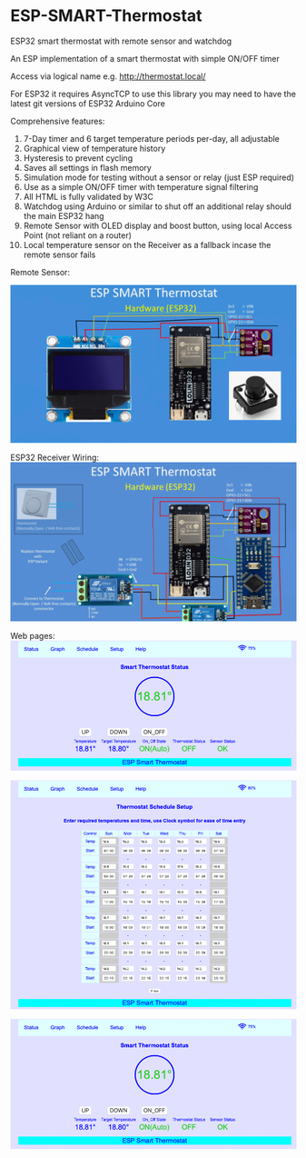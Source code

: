 # ESP-SMART-Thermostat
ESP32 smart thermostat with remote sensor and watchdog

An ESP implementation of a smart thermostat with simple ON/OFF timer

Access via logical name e.g. http://thermostat.local/


For ESP32 it requires AsyncTCP to use this library you may need to have the latest git versions of ESP32 Arduino Core

Comprehensive features:
1. 7-Day timer and 6 target temperature periods per-day, all adjustable
2. Graphical view of temperature history 
3. Hysteresis to prevent cycling
4. Saves all settings in flash memory
5. Simulation mode for testing without a sensor or relay (just ESP required)
6. Use as a simple ON/OFF timer with temperature signal filtering
7. All HTML is fully validated by W3C
8. Watchdog using Arduino or similar to shut off an additional relay should the main ESP32 hang
9. Remote Sensor with OLED display and boost button, using local Access Point (not reliant on a router)
10. Local temperature sensor on the Receiver as a fallback incase the remote sensor fails

Remote Sensor:

![alt_text, width="200"](/RemoteSensor.png)

ESP32 Receiver Wiring:
![alt_text, width="200"](/ESPReceiverWithWatchdog.png)

Web pages:
![alt_text, width="200"](/StatusScreen.png)

![alt_text, width="200"](/ScheduleScreen.png)

![alt_text, width="200"](/StatusScreen.png)






